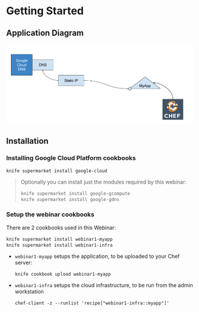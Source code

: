 # Getting Started

## Application Diagram

![Application](architecture.png)

## Installation

### Installing Google Cloud Platform cookbooks

    knife supermarket install google-cloud

> Optionally you can install just the modules required by this webinar:
>
>     knife supermarket install google-gcompute
>     knife supermarket install google-gdns

### Setup the webinar cookbooks

There are 2 cookbooks used in this Webinar:

    knife supermarket install webinar1-myapp
    knife supermarket install webinar1-infra

- `webinar1-myapp` setups the application, to be uploaded to your Chef server:

      knife cookbook upload webinar1-myapp

- `webinar1-infra` setups the cloud infrastructure, to be run from the admin workstation

      chef-client -z --runlist 'recipe["webinar1-infra::myapp"]'
